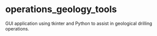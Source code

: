 # operations_geology_tools
GUI application using tkinter and Python to assist in geological drilling operations.
